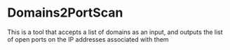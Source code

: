 # Domains2PortScan
This is a tool that accepts a list of domains as an input, and outputs the list of open ports on the IP addresses associated with them
